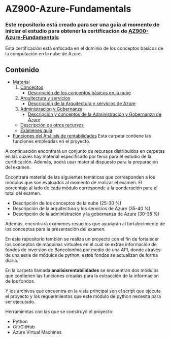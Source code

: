 # AZ900-Azure-Fundamentals

### Este repositorio está creado para ser una guía al momento de iniciar el estudio para obtener la certificación de [AZ900-Azure-Fundamentals](https://learn.microsoft.com/en-us/certifications/exams/az-900/)

Esta certificación está enfocada en el dominio de los conceptos básicos de la computación en la nube de Azure.

## Contenido

- [Material](./Material)
  1. [Conceptos](./Material/1.%20Descripción)
        - [Descripción de los conceptos básicos en la nube](./Material/1.%20Descripción/descripcionenlanube.md)
  2. [Arquitectura y servicios](./Material/2.%20Arquitectura)
        - [Descripción de la Arquitectura y servicios de Azure](./Material/1.%20Descripción/otroarchivo.md)
  3. [Administración y Gobernanza](./Material/3.%20Administración)
        - [Descripción y conceptos de la Administración y Gobernanza de Azure](./Material/1.%20Descripción/otroarchivo.md)
  - [Descripción de otros recursos](./Material/Descripción%20de%20otros%20recursos)
  - [Exámenes guía](./Material/Examenes%20guía)
- [Funciones del Análisis de rentabilidades](./analisisrentabilidades) Esta carpeta contiene las funciones empleadas en el proyecto.


A continuación encontrará un conjunto de recursos distribuidos en carpetas en las cuales hay material especificado por tema para el estudio de la certificación. Además, podrá usar material dispuesto para la preparación del examen.

Encontrará material de las siguientes temáticas que corresponden a los módulos que son evaluados al momento de realizar el examen. El porcentaje al lado de cada módulo corresponde a la ponderación para el total del examen. 

- Descripción de los conceptos de la nube (25-30 %)
- Descripción de la arquitectura y los servicios de Azure (35-40 %)
- Descripción de la administración y la gobernanza de Azure (30-35 %)
    
Además, encontrará examenes resueltos que ayudarán al fortalecimiento de los conceptos para la presentación del examen. 

En este repositorio también se realiza un proyecto con el fin de fortalecer los conceptos de máquinas virtuales en el cual se extrae información de fondos de inversión de Bancolombia por medio de una API, donde através de una serie de módulos de python, estos fondos se actualizan de forma diaria.

En la carpeta llamada **analisisrentabilidades** se encuentran dos módulos que contienen las funciones creadas para la extracción de la información de los fondos.  

Y los archivos que encuentra en la vista principal son el script que ejecuta el proyecto y los requerimientos que este módulo de python necesita para ser ejecutado.

Herramientas con las que se construyó el proyecto: 

- Python
- Git/GitHub
- Azure Virtual Machines